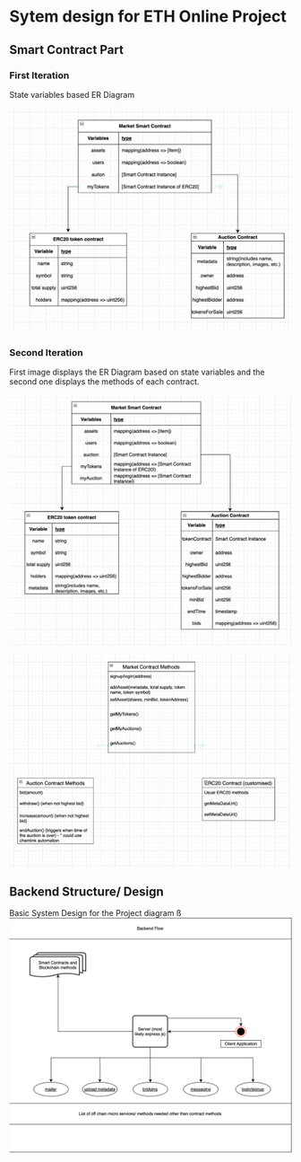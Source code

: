 # Sytem design for ETH Online Project

## Smart Contract Part

### First Iteration

State variables based ER Diagram

![First Iteration](../src/image.png)

### Second Iteration

First image displays the ER Diagram based on state variables and the second one displays the methods of each contract.

![Second Iteration ER Diagram](../src/image2.png)


![Second Iteration Contract Methods](../src/image3.png)

## Backend Structure/ Design

Basic System Design for the Project diagram
ß
![Backend Design](../src/backendStructure.png)